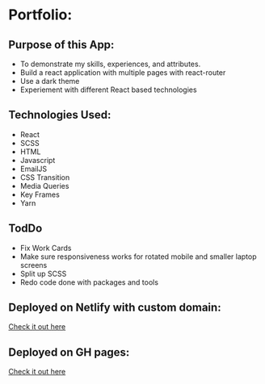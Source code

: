 # Portfolio: 

## Purpose of this App:
- To demonstrate my skills, experiences, and attributes.
- Build a react application with multiple pages with react-router
- Use a dark theme 
- Experiement with different React based technologies

## Technologies Used:
- React
- SCSS
- HTML
- Javascript
- EmailJS
- CSS Transition
- Media Queries
- Key Frames
- Yarn

## TodDo
- Fix Work Cards
- Make sure responsiveness works for rotated mobile and smaller laptop screens
- Split up SCSS 
- Redo code done with packages and tools 

## Deployed on Netlify with custom domain:

[Check it out here ](https://www.tim-angus.com/)

## Deployed on GH pages: 

[Check it out here ](https://timangus321.github.io/portfolio-redesign/#/home)

